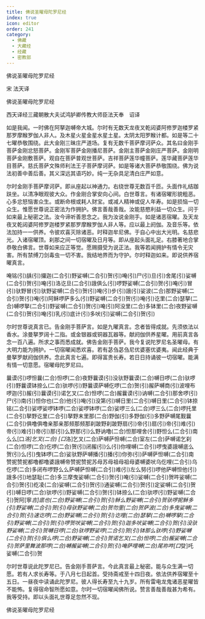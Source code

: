 ```yaml
---
title: 佛说圣曜母陀罗尼经
index: true
icon: editor
order: 241
category:
  - 佛藏
  - 大藏经
  - 经藏
  - 密教部
---
```


  佛说圣曜母陀罗尼经  

宋 法天译  

佛说圣曜母陀罗尼经  

西天译经三藏朝散大夫试鸿胪卿传教大师臣法天奉　诏译  

如是我闻。一时佛在阿拏迦嚩帝大城。尔时有无数天龙夜叉乾闼婆阿修罗迦楼罗紧那罗摩睺罗伽人非人。及木星火星金星水星土星。太阴太阳罗睺计都。如是等二十七曜恭敬围绕。此大金刚三昧庄严道场。复有无数千菩萨摩诃萨众。其名曰金刚手菩萨金刚忿怒菩萨。金刚军菩萨金刚播尼菩萨。金刚主菩萨金刚庄严菩萨。金刚明菩萨金刚敷菩萨。观自在菩萨普观世菩萨。吉祥菩萨莲华幢菩萨。莲华藏菩萨莲华目菩萨。慈氏菩萨文殊师利法王子菩萨摩诃萨。如是等诸大菩萨恭敬围绕。佛为说法初善中善后善。其义深远其语巧妙。纯一无杂具足清白庄严如意。  

尔时金刚手菩萨摩诃萨。即从座起以神通力。右绕世尊无数百千匝。头面作礼结跏趺坐。以清净眼观彼大众。作金刚合掌安向心间。白世尊言。有诸宿曜形貌粗恶。心多忿怒恼害众生。或断命根或耗人财宝。或减人精神或促人年寿。如是损恼一切众生。惟愿世尊说正密法为作拥护。佛言善哉善哉。汝能慈愍利益一切众生。问于如来最上秘密之法。汝今谛听善思念之。我为汝说金刚手。如是诸恶宿曜。及天龙夜叉乾闼婆阿修罗迦楼罗紧那罗摩睺罗伽人非人等。应以最上阏伽。及音乐等。依法加持一一供养。令彼欢喜灭除诸恶。时释迦牟尼佛。于自心中出大光明。名慈悲光。入诸宿曜顶。刹那之间一切宿曜及日月等。即从座起头面礼足。右膝著地合掌恭敬白佛言。世尊如来应正等觉。愿赐摄受为说正法。我等若闻拥护有情令无灾害。所有禁缚刀剑毒虫一切不害。我结地界而为守护。尔时释迦如来。即说供养宿曜真言。  

唵铭(引)龋(引)攞迦(二合引)野娑嚩(二合引)贺(引)唵(引)尸(引)旦(引)舍尾(引)娑嚩(二合引)贺(引)唵(引)洛讫旦(二合引)誐俱么(引)啰野娑嚩(二合引)贺(引)唵(引)冒(引)驮野冒(引)驮野娑嚩(二合引)贺(引)唵(引)步(引)誐(引)娑波(二合)那野娑嚩(二合引)贺(引)唵(引)阿稣啰萨多么(引)野娑嚩(二合引)贺(引)唵(引)讫里(二合)瑟拏(二合)嚩啰拏(二合引)野娑嚩(二合引)贺(引)唵(引)阿没里(二合)多钵里(二合)夜野娑嚩(二合引)贺(引)唵(引)乳(引)底计(引)多吠(引)娑嚩(二合引)贺(引)  

尔时世尊说真言已。告金刚手菩萨言。如是九曜真言。念者皆得成就。先须依法以香水。涂曼拏罗阔十二指。或金银器或铜器瓦器等。献阏伽供养星曜。用前真言各念一百八遍。所求之事而悉成就。佛告金刚手菩萨。我今复说陀罗尼名圣曜母。有大明力能为拥护。一切宿曜闻悉欢喜。若有苾刍苾刍尼优婆塞优婆夷。闻此经典于曼拏罗献阏伽供养。念此真言七遍。即得富贵长寿。若日日持诵彼一切宿曜。能满有情一切意愿。宿曜母陀罗尼曰。  

曩谟(引)啰怛曩(二合)怛啰(二合)夜野曩谟(引)没驮野曩谟(二合)嚩日啰(二合)驮啰(引)野曩谟钵捺么(二合)驮啰(引)野曩谟萨嚩仡啰(二合)贺(引)赧萨嚩商(引)波哩布啰迦(引)赧(引)曩谟(引)诺乞叉(二合)怛啰(二合)赧曩谟(引)讷嚩(二合引)那舍啰(引)尸(引)南(引)怛你也(二合)他(引)唵(引)没第(引)嚩日里(二合引)嚩日里(二合引)钵捺铭(二合引)娑啰娑啰钵啰(二合)娑啰钵啰(二合)娑啰三么(二合)啰三么(二合)啰托里(二合引)拏野讫里(二合引)拏野末里那(二合)野伽(引)多野伽(引)多野萨嚩尾觐曩(二合引)俱噜俱噜亲那亲那频那频那刹跛野刹跛野扇(引)帝(引)扇(引)帝(引)难(引)帝(引)难(引)帝(引)那(引)么野那(引)么野讷噜(二合)怛那哩舍(引)野怛么(二合引)南么么[口*洛]乞叉(二合) [口*洛]乞叉(二合)萨嚩萨怛嚩(二合)室左(二合)萨嚩诺乞刹(二合)怛啰(二合)仡啰(二合)贺(引)闭赧(引)么(引)你哩嚩(二合引)啰曳婆誐嚩底么贺(引)么(引)曳钵啰(二合)娑驮野萨嚩播(引)播(引)你弥(引)萨嚩萨怛嚩(二合引)南赞抳赞抳都噜都噜婆誐嚩帝赞抳赞抳苏母苏母祖母祖母婆嚩婆吠乌仡哩(二合引)乌仡啰(二合)多闭布啰野么么萨嚩萨怛嚩(二合引)难(引)左么努(引)啰他萨嚩怛他(引)誐多(引)地瑟耻(二合)多三摩曳娑嚩(二合引)贺(引)唵(引)娑嚩(二合引)贺吽娑嚩(二合引)贺(引)纥凌(二合)娑嚩(二合引)贺(引)通娑嚩(二合引)贺(引)定娑嚩(二合引)贺(引)嚩日啰(二合)驮啰(引)野娑嚩(二合引)贺(引)钵捺么(二合)驮啰(引)野娑嚩(二合引)贺阿[寧*吉]底也(二合)野娑嚩(二合引)贺(引)稣么野娑嚩(二合引)贺驮啰抳稣多(引)野娑嚩(二合引)贺(引)母驮野娑嚩(二合)贺勿里(二合)贺萨波(二合)多曳娑嚩(二合引)贺(引)速讫啰(二合)野娑嚩(二合引)贺(引)讫哩(二合)瑟拏(二合)嚩啰拏(二合引)野娑嚩(二合引)贺(引)啰贺吠娑嚩(二合引)贺(引)迦多吠娑嚩(二合引)贺(引)没驮野娑嚩(二合引)贺嚩日啰(二合)驮啰野娑啰(二合引)贺(引)钵那么驮啰(引)野娑嚩(二合引)贺(引)俱么啰(二合)野娑嚩(二合引)贺诺乞叉(二合)怛啰(二合)赧娑嚩(二合引)贺萨里舞波那啰(二合)嚩赧娑嚩(二合引)贺(引)唵萨哩嚩(二合)尾祢吽[口*癹]吒娑嚩(二合引)贺  

尔时世尊说此陀罗尼已。告金刚手菩萨言。今此真言最上秘密。能与众生满一切愿。若有人求长寿等。于八月七日起首。受持斋戒至十四日夜。依法供养宿曜至十五日。一昼夜中读诵此陀罗尼。彼人得长寿至九十九岁。所有雷电龙鬼诸恶星曜皆不能怖。复得宿命智所愿如意。尔时一切宿曜闻佛所说。赞言善哉善哉甚为希有。我等受持。即以头面礼世尊足忽然不现。  

佛说圣曜母陀罗尼经  
